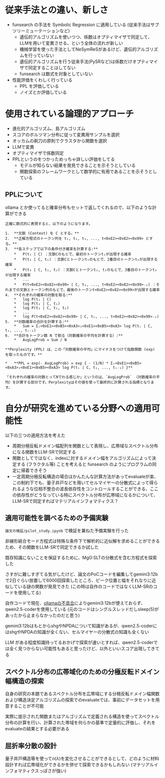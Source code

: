 # 従来手法との違い、新しさ

* funsearch の手法を Symbolic Regression に適用している (従来手法はサブツリーミューテーションなど)
    * 遺伝的アルゴリズムを使いつつ、係数はオプティマイザで同定して、LLMを用いて変異させる、という全体の流れが新しい
    * 機械学習を使った手法としてNeSymReSがあるけど、遺伝的アルゴリズムを行っていない
    * 遺伝的アルゴリズムを行う従来手法(PySRなど)は係数だけオプティマイザで同定することはしてない
    * funsearch は数式を対象としていない
* 性能評価をくわしく行っている
    * PPL を評価している
    * ノイズとか評価している

# 使用されている論理的アプローチ

* 進化的アルゴリズム、島アルゴリズム
* スコアのボルツマン分布に従って変異用サンプルを選択
* オッカムの剃刀の原則でクラスタから関数を選択
* LLMで変異
* オプティマイザで係数同定
* PPLというのをつかっためっちゃ詳しい評価をしてる
    * モデルが知らない結果を発見できることを示そうとしている
    * 関数探索のフレームワークとして数学的に有用であることを示そうとしている
    
## PPLについて
ollama とか使ってると確率分布もセットで返してくれるので、以下のような計算ができる

```
正確に数式的に表現すると、以下のようになります。

1.  **文脈 (Context) を C とする。**
2.  **正解方程式のトークン列を t₁, t₂, t₃, ..., t<0xE2><0x82><0x99> とする。**
3.  **各ステップで以下の条件付き確率を計算する:**
    *   P(t₁ | C) ：文脈Cのもとで、最初のトークンt₁が出現する確率
    *   P(t₂ | C, t₁) ：文脈Cとトークンt₁のもとで、2番目のトークンt₂が出現する確率
    *   P(t₃ | C, t₁, t₂) ：文脈Cとトークンt₁, t₂のもとで、3番目のトークンt₃が出現する確率
    *   ...
    *   P(t<0xE2><0x82><0x99> | C, t₁, ..., t<0xE2><0x82><0x99>₋₁) ：それまでの文脈とトークン列のもとで、最後のトークンt<0xE2><0x82><0x99>が出現する確率
4.  **それぞれの確率の対数を取る:**
    *   log P(t₁ | C)
    *   log P(t₂ | C, t₁)
    *   log P(t₃ | C, t₁, t₂)
    *   ...
    *   log P(t<0xE2><0x82><0x99> | C, t₁, ..., t<0xE2><0x82><0x99>₋₁)
5.  **対数確率の合計を計算する:**
    *   Sum = Σᵢ<0xE1><0xB5><0xA3>₁<0xE1><0xB5><0xA3> log P(tᵢ | C, t₁, ..., tᵢ₋₁)
6.  **合計をトークン数 N で割る（対数確率の平均を計算する）:**
    *   AvgLogProb = Sum / N

**Perplexity (PPL) は、この「対数確率の平均」にマイナスをつけて指数関数 (exp) を取ったものです。**

*   **PPL = exp(- AvgLogProb) = exp { - (1/N) * Σᵢ<0xE1><0xB5><0xA3>₁<0xE1><0xB5><0xA3> log P(tᵢ | C, t₁, ..., tᵢ₋₁) }**

「それぞれの確率の対数とってNでわる感じか」というのは、`AvgLogProb` （対数確率の平均）を計算する部分です。Perplexityはその値を使って最終的に計算される指標となります。
```

# 自分が研究を進めている分野への適用可能性
以下の三つの適用方法を考えた

* 周期分極反転ドメイン幅配列を関数として表現し、広帯域なスペクトル分布になる関数をLLM-SRで同定する
* 関数としてではなく、indexに対するドメイン幅をアルゴリズムによって決定する (フラクタル等) ことを考えると funsearch のようにプログラムの同定に帰着できそう
* 一定周期分極反転構造の場合はかんたんな計算方法があってevaluateが楽、この制約下でも、量子井戸などを用いてセルマイヤーの分散式によって得られるような位相不整合の波長依存性をコントロールすることができる、ここの依存性がどうなっている時にスペクトル分布が広帯域になるかについて、LLM-SRで同定すればマテリアルインフォマティクス？

## 適用可能性を調べるための予備実験

`論文の検証/pilot_study.ipynb` で検証を兼ねた予備実験を行った

非線形結合モード方程式は特殊な条件下で解析的に近似解を求めることができるため、その関数をLLM-SRで同定できるか試した

既存知識にないことを保証するために、MgO:SLTの分散式を含む方程式を探索した

さすがに難しすぎてる気がしたけど、論文のPoCコードを編集してgemini3:12bで2日ぐらい放置して6000回探索したところ、ピーク位置と幅をそれなりに近似している謎の関数が発見できた (この時は自作のコードではなくLLM-SRのコードを使用してる)

自作コードで現在、[ollamaの不具合](https://github.com/ollama/ollama/issues/10040)によりgemini3:12bが使えておらず、qwen2.5-coderを使用している (元のコードはシングルスレッドだしsleep(5)があったから止まらなかったのだと思う)

gemini3:12bはもとからshgやNPDAについて知識があるが、qwen2.5-coderにはshgやNPDAの知識が全くない、セルマイヤーの分散式の知識も全くない

LLM がある程度知識持ってるおかげで探索が速いとすれば、qwen2.5-coderでは全く見つからない可能性もあると思ったけど、以外といいスコア出現してきてる

## スペクトル分布の広帯域化のための分極反転ドメイン幅構造の探索

自身の研究の本題であるスペクトル分布を広帯域にする分極反転ドメイン幅関数および構造決定アルゴリズムの探索でのevaluateでは、事前にデータセットを用意することが不可能

実際に提示された関数またはアルゴリズムで定義される構造を使ってスペクトル分布の計算を行い、計算された帯域を何らかの基準で定量的に評価し、それをevaluateの結果とする必要がある

## 屈折率分散の設計

量子井戸構造等を使って$n(\lambda)$を変化させることができるとして、どのように材料設計すれば広帯域化ができるかを併せて探索できるかもしれない (マテリアルインフォマティクスっぽさが強い)

